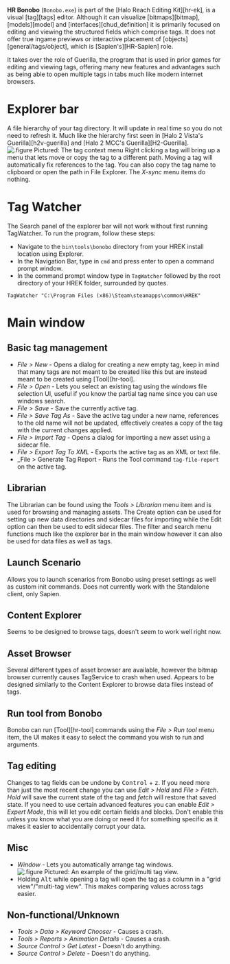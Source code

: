 **HR Bonobo** (`Bonobo.exe`) is part of the [Halo Reach Editing Kit][hr-ek], is a visual [tag][tags] editor. Although it can visualize [bitmaps][bitmap], [models][model] and [interfaces][chud_definition] it is primarily focused on editing and viewing the structured fields which comprise tags. It does not offer true ingame previews or interactive placement of [objects][general/tags/object], which is [Sapien's][HR-Sapien] role.

It takes over the role of Guerilla, the program that is used in prior games for editing and viewing tags, offering many new features and advantages such as being able to open multiple tags in tabs much like modern internet browsers.

# Explorer bar
A file hierarchy of your tag directory. It will update in real time so you do not need to refresh it. Much like the hierarchy first seen in [Halo 2 Vista's Guerilla][h2v-guerilla] and [Halo 2 MCC's Guerilla][H2-Guerilla].
![.figure Pictured: The tag context menu](tag-context-menu.png)
Right clicking a tag will bring up a menu that lets move or copy the tag to a different path. Moving a tag will automatically fix references to the tag.
You can also copy the tag name to clipboard or open the path in File Explorer. The *X-sync* menu items do nothing.

# Tag Watcher
The Search panel of the explorer bar will not work without first running TagWatcher. To run the program, follow these steps:
* Navigate to the `bin\tools\bonobo` directory from your HREK install location using Explorer.
* In the Navigation Bar, type in `cmd` and press enter to open a command prompt window.
* In the command prompt window type in `TagWatcher` followed by the root directory of your HREK folder, surrounded by quotes.
```
TagWatcher "C:\Program Files (x86)\Steam\steamapps\common\HREK"
```

# Main window
## Basic tag management
- _File > New_ - Opens a dialog for creating a new empty tag, keep in mind that many tags are not meant to be created like this but are instead meant to be created using [Tool][hr-tool].
- _File > Open_ - Lets you select an existing tag using the windows file selection UI, useful if you know the partial tag name since you can use windows search.
- _File > Save_ - Save the currently active tag.
- _File > Save Tag As_ - Save the active tag under a new name, references to the old name will not be updated, effectively creates a copy of the tag with the current changes applied.
- _File > Import Tag_ - Opens a dialog for importing a new asset using a sidecar file.
- _File > Export Tag To XML_ - Exports the active tag as an XML or text file.
- _File > Generate Tag Report - Runs the Tool command `tag-file-report` on the active tag.

## Librarian
The Librarian can be found using the *Tools > Librarian* menu item and is used for browsing and managing assets. The Create option can be used for setting up new data directories and sidecar files for importing while the Edit option can then be used to edit sidecar files. The filter and search menu functions much like the explorer bar in the main window however it can also be used for data files as well as tags.

## Launch Scenario
Allows you to launch scenarios from Bonobo using preset settings as well as custom init commands. Does not currently work with the Standalone client, only Sapien.

## Content Explorer
Seems to be designed to browse tags, doesn't seem to work well right now.

## Asset Browser
Several different types of asset browser are available, however the bitmap browser currently causes TagService to crash when used. Appears to be designed similarly to the Content Explorer to browse data files instead of tags.

## Run tool from Bonobo
Bonobo can run [Tool][hr-tool] commands using the *File > Run tool* menu item, the UI makes it easy to select the command you wish to run and arguments.

## Tag editing
Changes to tag fields can be undone by <kbd>Control</kbd> + <kbd>z</kbd>. If you need more than just the most recent change you can use _Edit > Hold_ and _File > Fetch_. *Hold* will save the current state of the tag and *fetch* will restore that saved state.
If you need to use certain advanced features you can enable _Edit > Expert Mode_, this will let you edit certain fields and blocks. Don't enable this unless you know what you are doing or need it for something specific as it makes it easier to accidentally corrupt your data.

## Misc
- *Window* - Lets you automatically arrange tag windows.
![.figure Pictured: An example of the grid/multi tag view.](hr-grid-view.png)
- Holding <kbd>Alt</kbd> while opening a tag will open the tag as a column in a "grid view"/"multi-tag view". This makes comparing values across tags easier. 

## Non-functional/Unknown
- _Tools > Data > Keyword Chooser_ - Causes a crash.
- _Tools > Reports > Animation Details_ - Causes a crash.
- _Source Control > Get Latest_ - Doesn't do anything.
- _Source Control > Delete_ - Doesn't do anything.